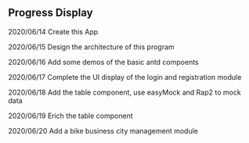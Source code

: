 ## Progress Display

2020/06/14
Create this App

2020/06/15
Design the architecture of this program

2020/06/16
Add some demos of the basic antd compoents

2020/06/17
Complete the UI display of the login and registration module

2020/06/18
Add the table component, use easyMock and Rap2 to mock data

2020/06/19
Erich the table component

2020/06/20
Add a bike business city management module
